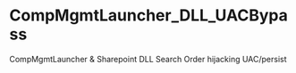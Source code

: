 # CompMgmtLauncher_DLL_UACBypass
CompMgmtLauncher &amp; Sharepoint DLL Search Order hijacking UAC/persist
